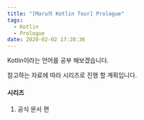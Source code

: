 ```yaml
---
title: "[Maru의 Kotlin Tour] Prologue"
tags:
  - Kotlin
  - Prologue
date: 2020-02-02 17:28:36
---
```


Kotlin이라는 언어를 공부 해보겠습니다.

참고하는 자료에 따라 시리즈로 진행 할 계획입니다.

#### 시리즈

1. 공식 문서 편
